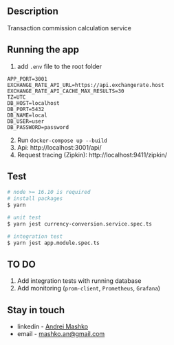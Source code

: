 ## Description

Transaction commission calculation service

## Running the app

1. add `.env` file to the root folder

```
APP_PORT=3001
EXCHANGE_RATE_API_URL=https://api.exchangerate.host
EXCHANGE_RATE_API_CACHE_MAX_RESULTS=30
TZ=UTC
DB_HOST=localhost
DB_PORT=5432
DB_NAME=local
DB_USER=user
DB_PASSWORD=password
```

2. Run `docker-compose up --build`
3. Api: http://localhost:3001/api/
4. Request tracing (Zipkin): http://localhost:9411/zipkin/

## Test

```bash
# node >= 16.10 is required
# install packages
$ yarn

# unit test
$ yarn jest currency-conversion.service.spec.ts

# integration test
$ yarn jest app.module.spec.ts
```

## TO DO

1. Add integration tests with running database
2. Add monitoring (`prom-client`, `Prometheus`, `Grafana`)

## Stay in touch

- linkedin - [Andrei Mashko](http://www.linkedin.com/in/andrei-mashko)
- email - mashko.an@gmail.com
